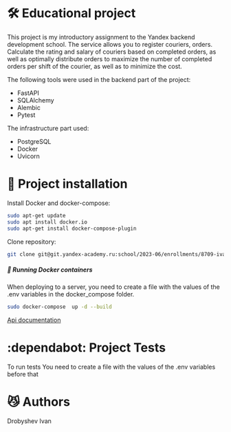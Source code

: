 # 🛠 Educational project
This project is my introductory assignment to the Yandex backend development school. The service allows you to register couriers, orders. Calculate the rating and salary of couriers based on completed orders, as well as optimally distribute orders to maximize the number of completed orders per shift of the courier, as well as to minimize the cost.

The following tools were used in the backend part of the project:

- FastAPI
- SQLAlchemy
- Alembic
- Pytest

The infrastructure part used:
- PostgreSQL
- Docker
- Uvicorn

# 🚀 Project installation
Install Docker and docker-compose:
```sh
sudo apt-get update
sudo apt install docker.io
sudo apt-get install docker-compose-plugin
```
Clone repository:
```sh
git clone git@git.yandex-academy.ru:school/2023-06/enrollments/8709-ivan-drobyshev7-97.git
```
##### 🐳 Running Docker containers
When deploying to a server, you need to create a file with the values of the .env variables in the docker_compose folder.
```sh
sudo docker-compose  up -d --build
```

[Api documentation](http://localhost:8080/api/openapi)

 # :dependabot: Project Tests
To run tests You need to create a file with the values of the .env variables before that

# :smirk_cat: Authors
Drobyshev Ivan

